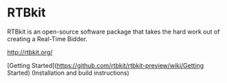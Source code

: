 RTBkit
======

RTBkit is an open-source software package that takes the hard work out of creating a Real-Time Bidder.

http://rtbkit.org/

[Getting Started](https://github.com/rtbkit/rtbkit-preview/wiki/Getting Started) (Installation and build instructions)
